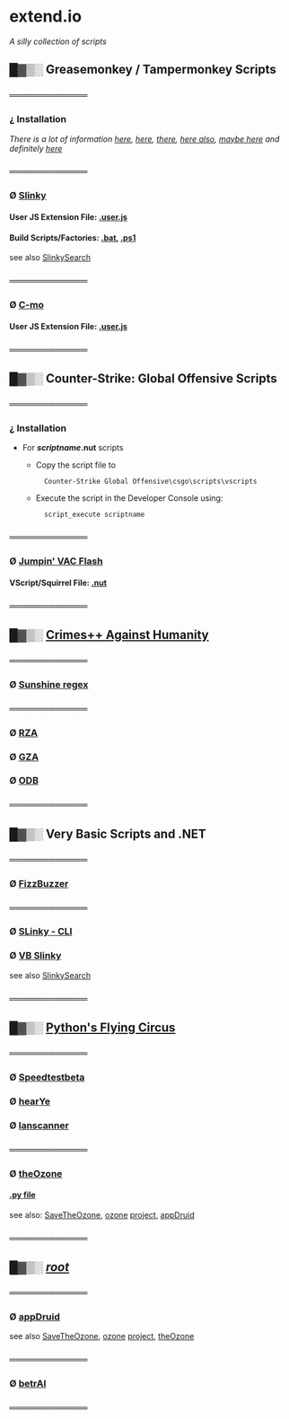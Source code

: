 # extend.io

_A silly collection of scripts_

## █▓▒░ Greasemonkey / Tampermonkey Scripts

### ════════════

### ¿ Installation

_There is a lot of information [here](https://greasyfork.org/en), [here](https://www.userscript.zone/howto), [there](https://openuserjs.org/), [here also](https://gist.github.com/search?l=JavaScript&o=desc&q=%22%3D%3DUserScript%3D%3D%22&s=updated), [maybe here](https://www.tampermonkey.net/scripts.php) and definitely [here](https://www.google.com)_

### ════════════

### Ø [Slinky](https://github.com/KayserSoze42/extend.io/tree/main/src/SlinkySearch/JS)

#### User JS Extension File: [.user.js](https://github.com/KayserSoze42/extend.io/blob/main/src/SlinkySearch/JS/AnythingGoogleSlinky.user.js)

#### Build Scripts/Factories: [.bat](https://github.com/KayserSoze42/extend.io/blob/main/src/SlinkySearch/JS/slinkyFactory.bat), [.ps1](https://github.com/KayserSoze42/extend.io/blob/main/src/SlinkySearch/JS/slinkyFactory.ps1)

see also [SlinkySearch](https://github.com/KayserSoze42/extend.io/tree/main/src/SlinkySearch)

### ════════════

### Ø [C-mo](https://github.com/KayserSoze42/extend.io/tree/main/src/C-mo)

#### User JS Extension File: [.user.js](https://github.com/KayserSoze42/extend.io/blob/main/src/C-mo/C-mo.user.js)

### ════════════

## █▓▒░ Counter-Strike: Global Offensive Scripts

### ════════════

### ¿ Installation

- For _**scriptname**_**.nut** scripts
    
    * Copy the script file to 
    
            Counter-Strike Global Offensive\csgo\scripts\vscripts
            
    * Execute the script in the Developer Console using:
    
            script_execute scriptname

### ════════════

### Ø [Jumpin' VAC Flash](https://github.com/KayserSoze42/extend.io/tree/main/src/jumpinvacflash)

#### VScript/Squirrel File: [.nut](https://github.com/KayserSoze42/extend.io/tree/main/src/jumpinvacflash/jjf.nut) 

### ════════════ 

## █▓▒░ [Crimes++ Against Humanity](https://github.com/KayserSoze42/extend.io/tree/main/src/Cpp)

### ════════════

### Ø [Sunshine regex](https://github.com/KayserSoze42/extend.io/blob/main/src/Cpp/regex/ReVec.cpp)

### ════════════

### Ø [RZA](https://github.com/KayserSoze42/extend.io/blob/main/src/Cpp/testCrypt0/class.cpp)
### Ø [GZA](https://github.com/KayserSoze42/extend.io/blob/main/src/Cpp/testCrypt0/crypt0.cpp)
### Ø [ODB](https://github.com/KayserSoze42/extend.io/blob/main/src/Cpp/testCrypt0/test-crypt0.cpp)

### ════════════

## █▓▒░ Very Basic Scripts and .NET

### ════════════

### Ø [FizzBuzzer](https://github.com/KayserSoze42/extend.io/tree/main/src/FizzBuzzer)

### ════════════

### Ø [SLinky - CLI](https://github.com/KayserSoze42/extend.io/tree/main/src/SlinkySearch/VB.NET)

### Ø [VB Slinky](https://github.com/KayserSoze42/extend.io/tree/main/src/SlinkySearch/VBScript)

see also [SlinkySearch](https://github.com/KayserSoze42/extend.io/tree/main/src/SlinkySearch)

### ════════════

## █▓▒░ [Python's Flying Circus](https://github.com/KayserSoze42/extend.io/tree/main/src/neveroddoreven)

### ════════════

### Ø [Speedtestbeta](https://github.com/KayserSoze42/extend.io/tree/main/src/neveroddoreven/lanscanner/Speedtestbeta.py)

### Ø [hearYe](https://github.com/KayserSoze42/extend.io/tree/main/src/neveroddoreven/lanscanner/hearYe.py)

### Ø [lanscanner](https://github.com/KayserSoze42/extend.io/tree/main/src/neveroddoreven/lanscanner/lanscanner.py)

### ════════════

### Ø [theOzone](https://github.com/KayserSoze42/extend.io/tree/main/src/neveroddoreven/theOzone)

#### [.py file](https://github.com/KayserSoze42/extend.io/blob/main/src/neveroddoreven/theOzone/theOzone.py)

see also: [SaveTheOzone](https://github.com/KayserSoze42/SaveTheOzone), [ozone](https://www.plaintech.ink/ozone) [project](https://github.com/KayserSoze42/ozone), [appDruid](https://github.com/KayserSoze42/extend.io/tree/main/src/appDruid)

### ════════════




## █▓▒░ [_root_](https://github.com/KayserSoze42/extend.io/tree/main/src/root)

### ════════════

### Ø [appDruid](https://github.com/KayserSoze42/extend.io/tree/main/src/root/appDruid)

see also [SaveTheOzone](https://github.com/KayserSoze42/SaveTheOzone), [ozone](https://www.plaintech.ink/ozone) [project](https://github.com/KayserSoze42/ozone), [theOzone](https://github.com/KayserSoze42/extend.io/tree/main/src/neveroddoreven/theOzone)

### ════════════

### Ø [betrAI](https://github.com/KayserSoze42/extend.io/tree/main/src/root/betrAI)

### ════════════


